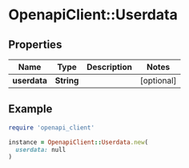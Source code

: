 # OpenapiClient::Userdata

## Properties

| Name | Type | Description | Notes |
| ---- | ---- | ----------- | ----- |
| **userdata** | **String** |  | [optional] |

## Example

```ruby
require 'openapi_client'

instance = OpenapiClient::Userdata.new(
  userdata: null
)
```

